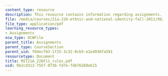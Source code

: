 ```yaml
---
content_type: resource
description: This resource contains information regarding assignments.
file: /media/courses/21a-226-ethnic-and-national-identity-fall-2011/9b2cd313755f073bfd7efdb76268eb15_MIT21A_226F11_rules.pdf
file_type: application/pdf
learning_resource_types:
- Assignments
ocw_type: OCWFile
parent_title: Assignments
parent_type: CourseSection
parent_uid: f0decf83-1f25-3c32-0cb5-e2e4936fa591
resourcetype: Document
title: MIT21A_226F11_rules.pdf
uid: 9b2cd313-755f-073b-fd7e-fdb76268eb15
---
```

